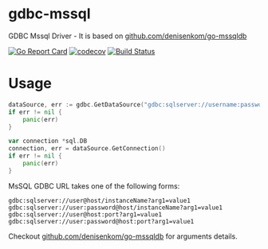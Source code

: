 # gdbc-mssql
GDBC Mssql Driver - It is based on [github.com/denisenkom/go-mssqldb](https://github.com/denisenkom/go-mssqldb)

[![Go Report Card](https://goreportcard.com/badge/github.com/go-gdbc/gdbc-mssql)](https://goreportcard.com/report/github.com/go-gdbc/gdbc-mssql)
[![codecov](https://codecov.io/gh/go-gdbc/gdbc-mssql/branch/main/graph/badge.svg?token=NKG1ZPDTAV)](https://codecov.io/gh/go-gdbc/gdbc-mssql)
[![Build Status](https://travis-ci.com/go-gdbc/gdbc-mssql.svg?branch=main)](https://travis-ci.com/go-gdbc/gdbc-mssql)

# Usage
```go
dataSource, err := gdbc.GetDataSource("gdbc:sqlserver://username:password@localhost:3000?param1=value&param2=value")
if err != nil {
    panic(err)
}

var connection *sql.DB
connection, err = dataSource.GetConnection()
if err != nil {
    panic(err)
}
```

MsSQL GDBC URL takes one of the following forms:

```
gdbc:sqlserver://user@host/instanceName?arg1=value1
gdbc:sqlserver://user:password@host/instanceName?arg1=value1
gdbc:sqlserver://user@host:port?arg1=value1
gdbc:sqlserver://user:password@host:port?arg1=value1
```

Checkout [github.com/denisenkom/go-mssqldb](https://github.com/denisenkom/go-mssqldb) for arguments details.
